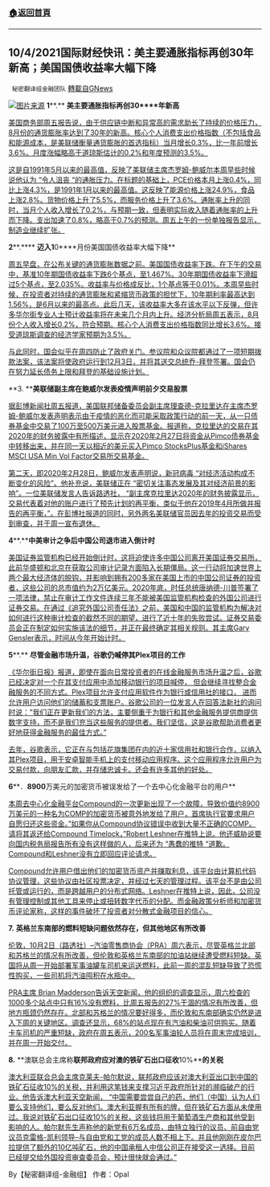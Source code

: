 ###  [:house:返回首頁](https://github.com/ourhimalayas/txt)
---


## 10/4/2021国际财经快讯：美主要通胀指标再创30年新高；美国国债收益率大幅下降
` 秘密翻译组金融团队` [轉載自GNews](https://gnews.org/zh-hans/1572784/)

![](https://assets.gnews.org/wp-content/uploads/2021/10/图片2-5.png)[图片来源](https://winknews.com)
**1****.** **美****主要通胀指标再创****30****年新高**

[美国商务部周五报告说，由于供应链中断和异常高的需求助长了持续的价格压力，8月份的通货膨胀率达到了30年的新高。核心个人消费支出价格指数（不包括食品和能源成本，是美联储衡量通货膨胀的首选指标）当月增长0.3%，比一年前增长3.6%。月度涨幅略高于道琼斯估计的0.2%和年度预测的3.5%。](https://www.cnbc.com/2021/10/01/key-inflation-gauge-watched-by-the-federal-reserve-hits-another-30-year-high.html)

[这是自1991年5月以来的最高值，反映了美联储主席杰罗姆-鲍威尔本周早些时候说他认为 “令人沮丧 “的通胀压力。在标题的基础上，PCE价格本月上涨0.4%，同比上涨4.3%，是1991年1月以来的最高值。这反映了能源价格上涨24.9%，食品上涨2.8%。货物价格上升了5.5%，而服务价格上升了3.6%。通胀率上升的同时，当月个人收入增长了0.2%，与预期一致，但表明实际收入随着通胀率的上升而下降。支出加速了0.8%，略高于0.7%的预测。周五上午的一份单独报告显示，制造业继续扩张。](https://www.cnbc.com/2021/10/01/key-inflation-gauge-watched-by-the-federal-reserve-hits-another-30-year-high.html)

**2****.**** ****迈入1****0****月份美国国债收益率大幅下降**

[周五早盘，在公布关键的通货膨胀数据之前。美国国债收益率下跌。在下午的交易中，基准10年期国债收益率下跌6个基点，至1.467%。30年期国债收益率下滑超过5个基点，至2.035%。收益率与价格成反比，1个基点等于0.01%。本周早些时候，在投资者对持续的通货膨胀和紧缩货币政策的担忧下，10年期利率最高达到1.56%，是6月以来的最高点。此后几天，该收益率大多在该水平以下反弹，但许多华尔街专业人士预计收益率将在未来几个月内上升。经济分析局周五表示，8月份个人收入增长0.2%，符合预期。核心个人消费支出价格指数同比增长3.6%。接受道琼斯调查的经济学家预期为3.5%。](https://www.cnbc.com/2021/10/01/us-bonds-treasury-yields-fall-ahead-of-key-inflation-data.html)

[与此同时，国会似乎在周四防止了政府关门。参议院和众议院都通过了一项短期拨款法案，该法案将使政府运行到12月3日，并将其送交总统乔-拜登签署。国会仍在努力延长债务上限和拜登的基础设施计划。](https://www.cnbc.com/2021/10/01/us-bonds-treasury-yields-fall-ahead-of-key-inflation-data.html)

**3. ****美联储副主席在鲍威尔发表疫情声明前夕交易股票**

[据彭博新闻社周五报道，美国联邦储备委员会副主席理查德-克拉里达在主席杰罗姆-鲍威尔发表声明表示由于疫情的恶化而可能采取政策行动的前一天，从一只债券基金中交易了100万至500万美元进入股票基金。报道称，克拉里达的交易在其2020年的财务披露中有所描述，显示在2020年2月27日将资金从Pimco债券基金中转移出来，并在同一天以相近的美元买入Pimco StocksPlus基金和iShares MSCI USA Min Vol Factor交易所交易基金。](https://www.oann.com/fed-vice-chair-traded-into-stocks-on-eve-of-powell-pandemic-statement-bloomberg/)

[第二天，即2020年2月28日，鲍威尔发表声明说，新冠病毒 “对经济活动构成不断变化的风险”。他补充说，美联储正在 “密切关注事态发展及其对经济前景的影响”。一位美联储发言人告诉路透社， “副主席克拉里达2020年的财务披露显示，交易代表着对他的账户进行了预先计划的再平衡，类似于他在2019年4月所做并报告的再平衡，”。在彭博社报道的同时，另外两名美联储官员因去年的投资交易而受到审查，并于周一宣布退休。](https://www.oann.com/fed-vice-chair-traded-into-stocks-on-eve-of-powell-pandemic-statement-bloomberg/)

**4****.****中美审计之争后中国公司退市进入倒计时**

[美国证券监管机构已经开始倒计时，这将迫使许多中国公司离开美国证券交易所，此前华盛顿和北京在获取公司审计记录方面陷入长期僵局。这一行动将加速世界上两个最大经济体的脱钩，并影响到拥有200多家在美国上市的中国公司证券的投资者，这些公司的总市值约为2万亿美元。2020年底，时任总统唐纳德-川普签署了一项法律，禁止在审计工作文件连续三年不能被美国监管机构检查的外国公司进行证券交易。在通过《追究外国公司责任法》之前，美国和中国的监管机构为解决对如何进行这种审计检查的截然不同的期望，进行了近十年的失败尝试。证券交易委员会正在制定如何实施该法的细节，并正在最终确定其相关规则。其主席Gary Gensler表示，时间从今年开始计时。](https://www.wsj.com/articles/countdown-starts-on-chinese-company-delistings-after-long-u-s-china-audit-fight-11633172403?mod=business_lead_pos4)

**5****.** **尽管金融市场升温，谷歌仍喊停其****Plex****项目的工作**

[《华尔街日报》报道，即使在面向日常投资者的在线金融服务市场升温之后，谷歌已经决定对一个在其支付应用中添加移动银行的项目喊停， 但会继续寻找整合金融服务的不同方式。Plex项目允许支付应用软件作为银行或信用社的接口， 进而允许用户访问他们的储蓄和支票账户。谷歌公司的一位发言人在回答法新社的询问时说：”我们正在更新我们的方法，主要侧重于为银行和其他金融服务提供商提供数字支持，而不是我们充当这些服务的提供者。我们坚信，这是谷歌帮助消费者更好地获得金融服务的最佳方式。”](https://www.wionews.com/world/google-ends-work-on-its-plex-project-even-after-financial-markets-heat-up-417518)

[去年，谷歌表示，它正在与包括花旗集团在内的近十家信用社和银行合作，以纳入其Plex项目，用于安卓智能手机上的支付移动应用程序。这个应用程序允许用户为交易付款，向朋友汇款，并存储忠诚卡。还会有许多其他的好处。](https://www.wionews.com/world/google-ends-work-on-its-plex-project-even-after-financial-markets-heat-up-417518)

**6****．****8900****万美元的加密货币被误发给了一个去中心化金融平台的用户**

[本周去中心化金融平台Compound的一次更新出现了一个故障，导致价值约8900万美元的一种名为COMP的加密货币被意外地发给了用户，首席执行官要求用户自愿归还这些资金。”如果你从Compound协议错误中收到大量不正确的COMP。请将其返还给Compound Timelock，”Robert Leshner在推特上说。他还威胁说要向国内税务局报告所有没有这样做的人，后来还为 “愚蠢的推特 “道歉。Compound和Leshner没有立即回应评论请求。](https://www.businessinsider.com/compound-ceo-asks-users-return-89-million-crypto-after-glitch-2021-10)

[Compound允许用户借出他们的加密货币资产并赚取利息，该平台由计算机代码协议管理，这些协议由社区投票决定，并经过七天的管理过程。该平台不是由公司托管或运行的，而是跨越用户的分布式网络。Leshner在推特上说，因此，公司没有管理控制或其他工具来停止或扭转数字代币的分配。而金融政策分析师和加密货币评论家称，这样的事件破坏了投资者对分散式金融项目的信心。](https://www.businessinsider.com/compound-ceo-asks-users-return-89-million-crypto-after-glitch-2021-10)

**7.** **英格兰东南部的燃料短缺问题依然存在，但其他地区有所改善**

[伦敦，10月2日（路透社）–汽油零售商协会（PRA）周六表示，尽管英格兰北部和苏格兰的情况有所改善，但伦敦和英格兰东南部的加油站继续遭受燃料短缺。英国将从周一开始部署军事油罐车司机来运送燃料，此前一周的混乱短缺导致了恐慌性购买，一些司机将汽油囤积在水瓶中。](https://www.reuters.com/business/energy/fuel-shortages-remain-south-east-england-improvements-elsewhere-2021-10-02/)

[PRA主席 Brian Madderson告诉天空新闻，他的组织的调查显示，周六检查的1000多个站点中只有16%没有燃料，比周五报告的27%干涸的情况有所改善，但地方瓶颈仍然存在。北部和苏格兰的情况要好得多，而伦敦和东南部确实仍然是进入下周的关键地区。调查还显示，68%的站点现在有汽油和柴油可供购买。随着卡车司机的严重短缺，政府在周五表示，200名军事油轮人员将在周末完成培训，并在周一开始交付。](https://www.reuters.com/business/energy/fuel-shortages-remain-south-east-england-improvements-elsewhere-2021-10-02/)

**8.** **澳联总会主席称****联邦政府应对澳的铁矿石出口征收****10%****的关税**

[澳大利亚联合总会主席克莱夫-帕尔默说，联邦政府应该对澳大利亚出口到中国的铁矿石征收10%的关税，并利用这笔钱来支撑习近平政府所针对的濒临破产的行业。他告诉澳大利亚天空新闻， “中国需要尝尝自己的药，他们（中国）认为人们要么支持他们，要么反对他们。澳大利亚握有所有的牌，但在铁矿石方面从未使用过。我说对铁矿石出口征收10%的关税，这些钱将用于葡萄酒生产商和其他受到影响的人。帕尔默先生声称他的新党有6万名成员，由特立独行的议员、前自由党议员克雷格-凯利领导–与自由党和工党的成员人数不相上下。并且他刚刚在皮尔巴拉提供了额外的10亿吨矿石，他的中国承租人中信公司正在接受这一选择。目前已经提交给外国投资审查委员会，预计很快就会通过。”](https://www.skynews.com.au/australia-news/politics/clive-palmer-federal-govt-should-put-10-per-cent-tariff-on-australias-iron-ore-exports/news-story/c04515ab1b27d3f425df6531ee984591)

By【秘密翻译组-金融组】
作者：Opal

